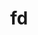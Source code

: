 ---
title: "fd"
layout: cache
categories: [package, develop]
meta: {"compilers": ["apple-clang@16.0.0", "gcc@10.5.0", "gcc@13.3.0"], "num_specs": 12, "num_specs_by_stack": {"developer-tools-aarch64-linux-gnu": 4, "developer-tools-darwin": 4, "developer-tools-x86_64_v3-linux-gnu": 4, "root": 12}, "oss": ["centos7", "rhel8", "sequoia"], "platforms": ["darwin", "linux"], "stacks": ["developer-tools-aarch64-linux-gnu", "developer-tools-darwin", "developer-tools-x86_64_v3-linux-gnu", "root"], "targets": ["aarch64", "x86_64_v3"], "versions": ["10.2.0"]}
spec_details: [{"compiler": "gcc@13.3.0", "hash": "3dv2xk65e7v5zklf5qzg2i3qceaje6vk", "os": "rhel8", "platform": "linux", "size": "-", "stacks": ["developer-tools-aarch64-linux-gnu", "root"], "target": "aarch64", "variants": ["build_system=cargo"], "versions": ["10.2.0"]}, {"compiler": "gcc@10.5.0", "hash": "3klfk5ld43icbbeb643jo3iymatrv3dj", "os": "centos7", "platform": "linux", "size": "-", "stacks": ["developer-tools-x86_64_v3-linux-gnu", "root"], "target": "x86_64_v3", "variants": ["build_system=cargo"], "versions": ["10.2.0"]}, {"compiler": "apple-clang@16.0.0", "hash": "3vgr76osjk5xxbydxcg5jdjuv4z527tf", "os": "sequoia", "platform": "darwin", "size": "-", "stacks": ["developer-tools-darwin", "root"], "target": "aarch64", "variants": ["build_system=cargo"], "versions": ["10.2.0"]}, {"compiler": "apple-clang@16.0.0", "hash": "4ifaponwmgqgoahxju2hyj474cird6ki", "os": "sequoia", "platform": "darwin", "size": "-", "stacks": ["developer-tools-darwin", "root"], "target": "aarch64", "variants": ["build_system=cargo"], "versions": ["10.2.0"]}, {"compiler": "gcc@10.5.0", "hash": "djneiwkecjh2l62tguileqrwao76qonj", "os": "centos7", "platform": "linux", "size": "-", "stacks": ["developer-tools-x86_64_v3-linux-gnu", "root"], "target": "x86_64_v3", "variants": ["build_system=cargo"], "versions": ["10.2.0"]}, {"compiler": "gcc@13.3.0", "hash": "fgvo57m2v7vkasl4ujjbidtwiopzczop", "os": "rhel8", "platform": "linux", "size": "-", "stacks": ["developer-tools-aarch64-linux-gnu", "root"], "target": "aarch64", "variants": ["build_system=cargo"], "versions": ["10.2.0"]}, {"compiler": "gcc@10.5.0", "hash": "nkuarxulejufcqyebcw4xc3v7p3btll5", "os": "centos7", "platform": "linux", "size": "-", "stacks": ["developer-tools-x86_64_v3-linux-gnu", "root"], "target": "x86_64_v3", "variants": ["build_system=cargo"], "versions": ["10.2.0"]}, {"compiler": "apple-clang@16.0.0", "hash": "nus3asote5qgdkymxcmfok7duu4da4ga", "os": "sequoia", "platform": "darwin", "size": "-", "stacks": ["developer-tools-darwin", "root"], "target": "aarch64", "variants": ["build_system=cargo"], "versions": ["10.2.0"]}, {"compiler": "gcc@13.3.0", "hash": "orcpv7nz3zxyrvtfwhzsxsxcdt4lrkqr", "os": "rhel8", "platform": "linux", "size": "-", "stacks": ["developer-tools-aarch64-linux-gnu", "root"], "target": "aarch64", "variants": ["build_system=cargo"], "versions": ["10.2.0"]}, {"compiler": "apple-clang@16.0.0", "hash": "rdxwzhsnroet4jlclxp7aettn73ekl62", "os": "sequoia", "platform": "darwin", "size": "-", "stacks": ["developer-tools-darwin", "root"], "target": "aarch64", "variants": ["build_system=cargo"], "versions": ["10.2.0"]}, {"compiler": "gcc@10.5.0", "hash": "tofnsojorz7m3kvmqvxqta3dzix26qjg", "os": "centos7", "platform": "linux", "size": "-", "stacks": ["developer-tools-x86_64_v3-linux-gnu", "root"], "target": "x86_64_v3", "variants": ["build_system=cargo"], "versions": ["10.2.0"]}, {"compiler": "gcc@13.3.0", "hash": "xr7bttofjp3cnbxmiaxkn4si7un46fs5", "os": "rhel8", "platform": "linux", "size": "-", "stacks": ["developer-tools-aarch64-linux-gnu", "root"], "target": "aarch64", "variants": ["build_system=cargo"], "versions": ["10.2.0"]}]
---